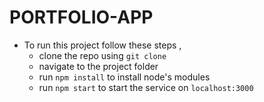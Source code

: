# PORTFOLIO-APP


- To run this project follow these steps ,
  - clone the repo using `git clone`
  - navigate to the project folder
  - run `npm install` to install node's modules
  - run `npm start` to start the service on `localhost:3000`
